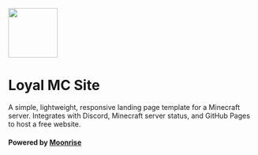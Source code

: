 <img src="docs/media/favicon.ico" width="100"/> 

# Loyal MC Site

A simple, lightweight, responsive landing page template for a Minecraft server. Integrates with Discord, Minecraft server status, and GitHub Pages to host a free website.

#### Powered by [Moonrise](https://github.com/coffeebank/moonrise)
